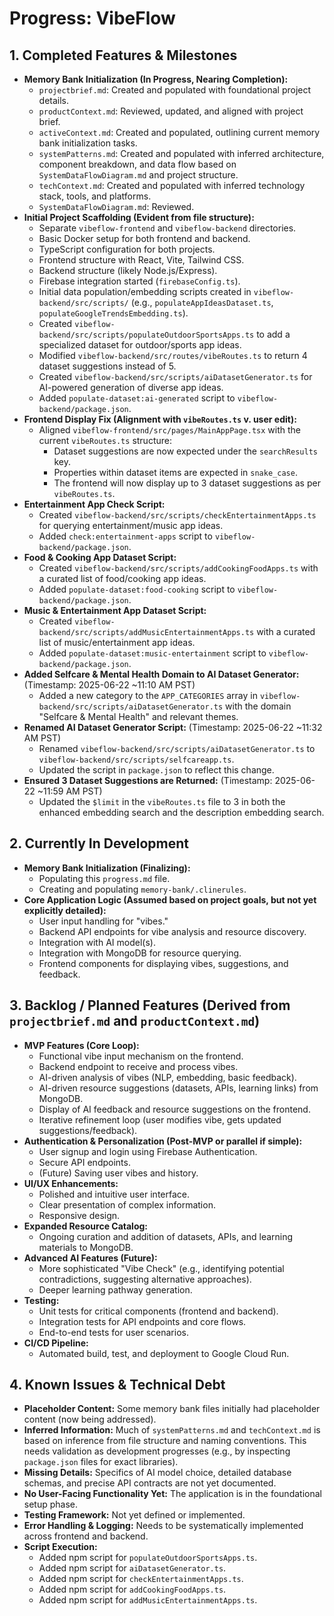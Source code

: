 # Progress: VibeFlow

## 1. Completed Features & Milestones
*   **Memory Bank Initialization (In Progress, Nearing Completion):**
    *   `projectbrief.md`: Created and populated with foundational project details.
    *   `productContext.md`: Reviewed, updated, and aligned with project brief.
    *   `activeContext.md`: Created and populated, outlining current memory bank initialization tasks.
    *   `systemPatterns.md`: Created and populated with inferred architecture, component breakdown, and data flow based on `SystemDataFlowDiagram.md` and project structure.
    *   `techContext.md`: Created and populated with inferred technology stack, tools, and platforms.
    *   `SystemDataFlowDiagram.md`: Reviewed.
*   **Initial Project Scaffolding (Evident from file structure):**
    *   Separate `vibeflow-frontend` and `vibeflow-backend` directories.
    *   Basic Docker setup for both frontend and backend.
    *   TypeScript configuration for both projects.
    *   Frontend structure with React, Vite, Tailwind CSS.
    *   Backend structure (likely Node.js/Express).
    *   Firebase integration started (`firebaseConfig.ts`).
    *   Initial data population/embedding scripts created in `vibeflow-backend/src/scripts/` (e.g., `populateAppIdeasDataset.ts`, `populateGoogleTrendsEmbedding.ts`).
    *   Created `vibeflow-backend/src/scripts/populateOutdoorSportsApps.ts` to add a specialized dataset for outdoor/sports app ideas.
    *   Modified `vibeflow-backend/src/routes/vibeRoutes.ts` to return 4 dataset suggestions instead of 5.
    *   Created `vibeflow-backend/src/scripts/aiDatasetGenerator.ts` for AI-powered generation of diverse app ideas.
    *   Added `populate-dataset:ai-generated` script to `vibeflow-backend/package.json`.
*   **Frontend Display Fix (Alignment with `vibeRoutes.ts` v. user edit):**
    *   Aligned `vibeflow-frontend/src/pages/MainAppPage.tsx` with the current `vibeRoutes.ts` structure:
        *   Dataset suggestions are now expected under the `searchResults` key.
        *   Properties within dataset items are expected in `snake_case`.
        *   The frontend will now display up to 3 dataset suggestions as per `vibeRoutes.ts`.
*   **Entertainment App Check Script:**
    *   Created `vibeflow-backend/src/scripts/checkEntertainmentApps.ts` for querying entertainment/music app ideas.
    *   Added `check:entertainment-apps` script to `vibeflow-backend/package.json`.
*   **Food & Cooking App Dataset Script:**
    *   Created `vibeflow-backend/src/scripts/addCookingFoodApps.ts` with a curated list of food/cooking app ideas.
    *   Added `populate-dataset:food-cooking` script to `vibeflow-backend/package.json`.
*   **Music & Entertainment App Dataset Script:**
    *   Created `vibeflow-backend/src/scripts/addMusicEntertainmentApps.ts` with a curated list of music/entertainment app ideas.
    *   Added `populate-dataset:music-entertainment` script to `vibeflow-backend/package.json`.
*   **Added Selfcare & Mental Health Domain to AI Dataset Generator:** (Timestamp: 2025-06-22 ~11:10 AM PST)
    *   Added a new category to the `APP_CATEGORIES` array in `vibeflow-backend/src/scripts/aiDatasetGenerator.ts` with the domain "Selfcare & Mental Health" and relevant themes.
*   **Renamed AI Dataset Generator Script:** (Timestamp: 2025-06-22 ~11:32 AM PST)
    *   Renamed `vibeflow-backend/src/scripts/aiDatasetGenerator.ts` to `vibeflow-backend/src/scripts/selfcareapp.ts`.
    *   Updated the script in `package.json` to reflect this change.
*   **Ensured 3 Dataset Suggestions are Returned:** (Timestamp: 2025-06-22 ~11:59 AM PST)
    *   Updated the `$limit` in the `vibeRoutes.ts` file to 3 in both the enhanced embedding search and the description embedding search.

## 2. Currently In Development
*   **Memory Bank Initialization (Finalizing):**
    *   Populating this `progress.md` file.
    *   Creating and populating `memory-bank/.clinerules`.
*   **Core Application Logic (Assumed based on project goals, but not yet explicitly detailed):**
    *   User input handling for "vibes."
    *   Backend API endpoints for vibe analysis and resource discovery.
    *   Integration with AI model(s).
    *   Integration with MongoDB for resource querying.
    *   Frontend components for displaying vibes, suggestions, and feedback.

## 3. Backlog / Planned Features (Derived from `projectbrief.md` and `productContext.md`)
*   **MVP Features (Core Loop):**
    *   Functional vibe input mechanism on the frontend.
    *   Backend endpoint to receive and process vibes.
    *   AI-driven analysis of vibes (NLP, embedding, basic feedback).
    *   AI-driven resource suggestions (datasets, APIs, learning links) from MongoDB.
    *   Display of AI feedback and resource suggestions on the frontend.
    *   Iterative refinement loop (user modifies vibe, gets updated suggestions/feedback).
*   **Authentication & Personalization (Post-MVP or parallel if simple):**
    *   User signup and login using Firebase Authentication.
    *   Secure API endpoints.
    *   (Future) Saving user vibes and history.
*   **UI/UX Enhancements:**
    *   Polished and intuitive user interface.
    *   Clear presentation of complex information.
    *   Responsive design.
*   **Expanded Resource Catalog:**
    *   Ongoing curation and addition of datasets, APIs, and learning materials to MongoDB.
*   **Advanced AI Features (Future):**
    *   More sophisticated "Vibe Check" (e.g., identifying potential contradictions, suggesting alternative approaches).
    *   Deeper learning pathway generation.
*   **Testing:**
    *   Unit tests for critical components (frontend and backend).
    *   Integration tests for API endpoints and core flows.
    *   End-to-end tests for user scenarios.
*   **CI/CD Pipeline:**
    *   Automated build, test, and deployment to Google Cloud Run.

## 4. Known Issues & Technical Debt
*   **Placeholder Content:** Some memory bank files initially had placeholder content (now being addressed).
*   **Inferred Information:** Much of `systemPatterns.md` and `techContext.md` is based on inference from file structure and naming conventions. This needs validation as development progresses (e.g., by inspecting `package.json` files for exact libraries).
*   **Missing Details:** Specifics of AI model choice, detailed database schemas, and precise API contracts are not yet documented.
*   **No User-Facing Functionality Yet:** The application is in the foundational setup phase.
*   **Testing Framework:** Not yet defined or implemented.
*   **Error Handling & Logging:** Needs to be systematically implemented across frontend and backend.
*   **Script Execution:**
    *   Added npm script for `populateOutdoorSportsApps.ts`.
    *   Added npm script for `aiDatasetGenerator.ts`.
    *   Added npm script for `checkEntertainmentApps.ts`.
    *   Added npm script for `addCookingFoodApps.ts`.
    *   Added npm script for `addMusicEntertainmentApps.ts`.
